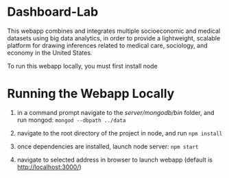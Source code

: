 Dashboard-Lab
=============

This webapp combines and integrates multiple socioeconomic and medical datasets using big data analytics,
in order to provide a lightweight, scalable platform for drawing inferences related to medical care,
sociology, and economy in the United States.

To run this webapp locally, you must first install node

Running the Webapp Locally
==========================

1. in a command prompt navigate to the *server/mongodb/bin* folder, and run mongod: `mongod --dbpath ../data`

2. navigate to the root directory of the project in node, and run `npm install`

2. once dependencies are installed, launch node server: `npm start`

3. navigate to selected address in browser to launch webapp (default is [http://localhost:3000/](http://localhost:3000/))
